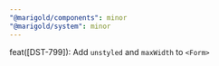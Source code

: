 ```yaml
---
"@marigold/components": minor
"@marigold/system": minor
---
```


feat([DST-799]): Add `unstyled` and `maxWidth` to `<Form>`
